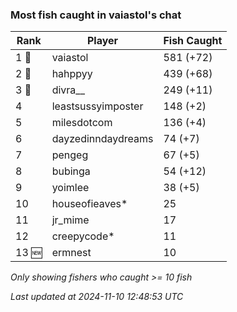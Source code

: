 ### Most fish caught in vaiastol's chat
| Rank | Player | Fish Caught |
|------|--------|-----------|
| 1 🥇  | vaiastol  | 581 (+72) |
| 2 🥈  | hahppyy  | 439 (+68) |
| 3 🥉  | divra__  | 249 (+11) |
| 4  | leastsussyimposter  | 148 (+2) |
| 5  | milesdotcom  | 136 (+4) |
| 6  | dayzedinndaydreams  | 74 (+7) |
| 7  | pengeg  | 67 (+5) |
| 8  | bubinga  | 54 (+12) |
| 9  | yoimlee  | 38 (+5) |
| 10  | houseofieaves*  | 25 |
| 11  | jr_mime  | 17 |
| 12  | creepycode*  | 11 |
| 13 🆕 | ermnest  | 10 |

_Only showing fishers who caught >= 10 fish_

_Last updated at 2024-11-10 12:48:53 UTC_
